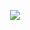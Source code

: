 <!--

### Hey there, and welcome to my GitHub profile! 👋

- 🎓 I just graduated from college with a Bachelor of Science in Information Systems (IS).
- 👨🏼‍💻 I'm currently working on various projects that I will post here on GitHub.
- 🌱 I’m learning Python, JavaScript, SQL, HTML, CSS, and other stuff at the moment.

-->

<!-- Streak Statistics by HerokuApp -->
<p align="center">
  <a href="https://github.com/stanislavgolub">
    <img src="https://github-readme-streak-stats.herokuapp.com/?user=stanislavgolub&hide_border=true&card_width=1000&theme=graywhite" />
  </a>
</p>
